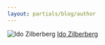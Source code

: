 ```yaml
---
layout: partials/blog/author
---
```


![Ido Zilberberg](//assets/img/team/members/Ido.jpg)
[Ido Zilberberg](https://www.linkedin.com/in/idozilberberg/ "link")

